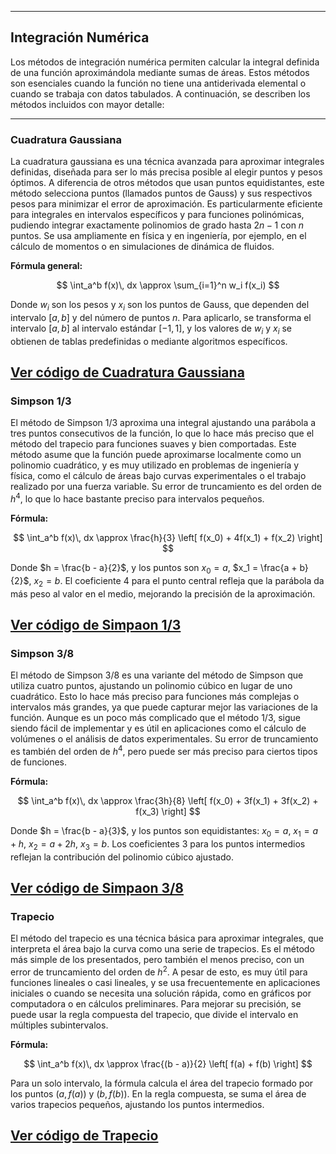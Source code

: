 
---

## Integración Numérica

Los métodos de integración numérica permiten calcular la integral definida de una función aproximándola mediante sumas de áreas. Estos métodos son esenciales cuando la función no tiene una antiderivada elemental o cuando se trabaja con datos tabulados. A continuación, se describen los métodos incluidos con mayor detalle:

---

### **Cuadratura Gaussiana**

La cuadratura gaussiana es una técnica avanzada para aproximar integrales definidas, diseñada para ser lo más precisa posible al elegir puntos y pesos óptimos. A diferencia de otros métodos que usan puntos equidistantes, este método selecciona puntos (llamados puntos de Gauss) y sus respectivos pesos para minimizar el error de aproximación. Es particularmente eficiente para integrales en intervalos específicos y para funciones polinómicas, pudiendo integrar exactamente polinomios de grado hasta $2n - 1$ con $n$ puntos. Se usa ampliamente en física y en ingeniería, por ejemplo, en el cálculo de momentos o en simulaciones de dinámica de fluidos.

**Fórmula general:**

$$
\int_a^b f(x)\, dx \approx \sum_{i=1}^n w_i f(x_i)
$$

Donde $w_i$ son los pesos y $x_i$ son los puntos de Gauss, que dependen del intervalo $[a, b]$ y del número de puntos $n$. Para aplicarlo, se transforma el intervalo $[a, b]$ al intervalo estándar $[-1, 1]$, y los valores de $w_i$ y $x_i$ se obtienen de tablas predefinidas o mediante algoritmos específicos.

[Ver código de Cuadratura Gaussiana](/T4_DiferenciaciónIntegración/Métodos_De_Integración/CuadraturaGaussiana.py)
---

### **Simpson 1/3**

El método de Simpson 1/3 aproxima una integral ajustando una parábola a tres puntos consecutivos de la función, lo que lo hace más preciso que el método del trapecio para funciones suaves y bien comportadas. Este método asume que la función puede aproximarse localmente como un polinomio cuadrático, y es muy utilizado en problemas de ingeniería y física, como el cálculo de áreas bajo curvas experimentales o el trabajo realizado por una fuerza variable. Su error de truncamiento es del orden de $h^4$, lo que lo hace bastante preciso para intervalos pequeños.

**Fórmula:**

$$
\int_a^b f(x)\, dx \approx \frac{h}{3} \left[ f(x_0) + 4f(x_1) + f(x_2) \right]
$$

Donde $h = \frac{b - a}{2}$, y los puntos son $x_0 = a$, $x_1 = \frac{a + b}{2}$, $x_2 = b$. El coeficiente 4 para el punto central refleja que la parábola da más peso al valor en el medio, mejorando la precisión de la aproximación.

[Ver código de Simpaon 1/3](/T4_DiferenciaciónIntegración/Métodos_De_Integración/Simpson1_3.py)
---

### **Simpson 3/8**

El método de Simpson 3/8 es una variante del método de Simpson que utiliza cuatro puntos, ajustando un polinomio cúbico en lugar de uno cuadrático. Esto lo hace más preciso para funciones más complejas o intervalos más grandes, ya que puede capturar mejor las variaciones de la función. Aunque es un poco más complicado que el método 1/3, sigue siendo fácil de implementar y es útil en aplicaciones como el cálculo de volúmenes o el análisis de datos experimentales. Su error de truncamiento es también del orden de $h^4$, pero puede ser más preciso para ciertos tipos de funciones.

**Fórmula:**

$$
\int_a^b f(x)\, dx \approx \frac{3h}{8} \left[ f(x_0) + 3f(x_1) + 3f(x_2) + f(x_3) \right]
$$

Donde $h = \frac{b - a}{3}$, y los puntos son equidistantes: $x_0 = a$, $x_1 = a + h$, $x_2 = a + 2h$, $x_3 = b$. Los coeficientes 3 para los puntos intermedios reflejan la contribución del polinomio cúbico ajustado.

[Ver código de Simpaon 3/8](/T4_DiferenciaciónIntegración/Métodos_De_Integración/Simpson3_8.py)
---

### **Trapecio**

El método del trapecio es una técnica básica para aproximar integrales, que interpreta el área bajo la curva como una serie de trapecios. Es el método más simple de los presentados, pero también el menos preciso, con un error de truncamiento del orden de $h^2$. A pesar de esto, es muy útil para funciones lineales o casi lineales, y se usa frecuentemente en aplicaciones iniciales o cuando se necesita una solución rápida, como en gráficos por computadora o en cálculos preliminares. Para mejorar su precisión, se puede usar la regla compuesta del trapecio, que divide el intervalo en múltiples subintervalos.

**Fórmula:**

$$
\int_a^b f(x)\, dx \approx \frac{(b - a)}{2} \left[ f(a) + f(b) \right]
$$


Para un solo intervalo, la fórmula calcula el área del trapecio formado por los puntos $(a, f(a))$ y $(b, f(b))$. En la regla compuesta, se suma el área de varios trapecios pequeños, ajustando los puntos intermedios.

[Ver código de Trapecio](/T4_DiferenciaciónIntegración/Métodos_De_Integración/Trapecio.py)
---



